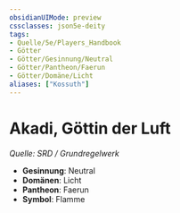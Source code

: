 ```yaml
---
obsidianUIMode: preview
cssclasses: json5e-deity
tags:
- Quelle/5e/Players_Handbook
- Götter
- Götter/Gesinnung/Neutral
- Götter/Pantheon/Faerun
- Götter/Domäne/Licht
aliases: ["Kossuth"]
---
```

# Akadi, Göttin der Luft
*Quelle: SRD / Grundregelwerk* 

- **Gesinnung**: Neutral
- **Domänen**: Licht
- **Pantheon**: Faerun
- **Symbol**: Flamme